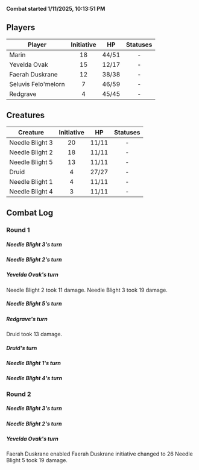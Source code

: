 **Combat started 1/11/2025, 10:13:51 PM**


## Players
| Player | Initiative | HP | Statuses |
| --- | :-: | :-: | :-: |
| Marin | 18 | 44/51 | - |
| Yevelda Ovak | 15 | 12/17 | - |
| Faerah Duskrane | 12 | 38/38 | - |
| Seluvis Felo'melorn | 7 | 46/59 | - |
| Redgrave | 4 | 45/45 | - |
## Creatures
| Creature | Initiative  | HP | Statuses |
| --- | :-: | :-: | :-: |
| Needle Blight 3 | 20 | 11/11 | - |
| Needle Blight 2 | 18 | 11/11 | - |
| Needle Blight 5 | 13 | 11/11 | - |
| Druid | 4 | 27/27 | - |
| Needle Blight 1 | 4 | 11/11 | - |
| Needle Blight 4 | 3 | 11/11 | - |


## Combat Log

### Round 1

##### Needle Blight 3's turn
##### Needle Blight 2's turn
##### Yevelda Ovak's turn
Needle Blight 2 took 11 damage.
Needle Blight 3 took 19 damage.
##### Needle Blight 5's turn
##### Redgrave's turn
Druid took 13 damage.
##### Druid's turn
##### Needle Blight 1's turn
##### Needle Blight 4's turn
### Round 2
##### Needle Blight 3's turn
##### Needle Blight 2's turn
##### Yevelda Ovak's turn
Faerah Duskrane enabled
Faerah Duskrane initiative changed to 26
Needle Blight 5 took 19 damage.
